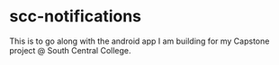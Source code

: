 scc-notifications
=================

This is to go along with the android app I am building for my Capstone project @ South Central College.
